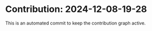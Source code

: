 # Contribution: 2024-12-08-19-28
This is an automated commit to keep the contribution graph active.
